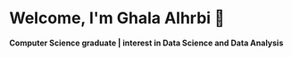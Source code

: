 # Welcome, I'm Ghala Alhrbi 🌟
**Computer Science graduate | interest in Data Science and Data Analysis**  
